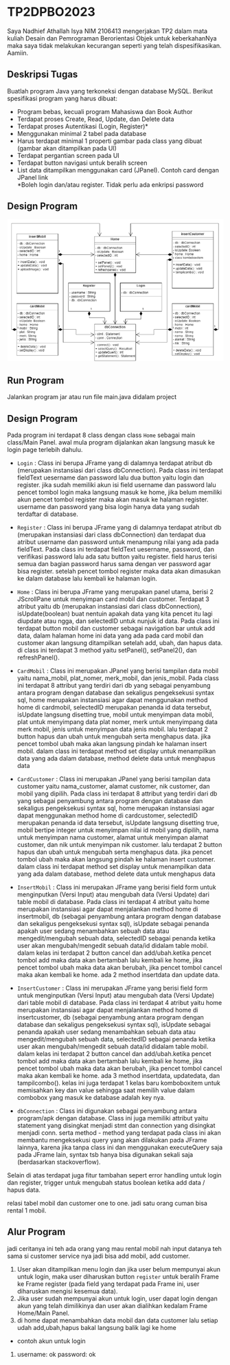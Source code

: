 # TP2DPBO2023
Saya Nadhief Athallah Isya NIM 2106413 mengerjakan TP2 dalam mata kuliah Desain dan Pemrograman Berorientasi Objek untuk keberkahanNya maka saya tidak melakukan kecurangan seperti yang telah dispesifikasikan. Aamiin.

## Deskripsi Tugas
Buatlah program Java yang terkoneksi dengan database MySQL. Berikut spesifikasi program yang harus dibuat:
* Program bebas, kecuali program Mahasiswa dan Book Author
* Terdapat proses Create, Read, Update, dan Delete data
* Terdapat proses Autentikasi (Login, Register)*
* Menggunakan minimal 2 tabel pada database
* Harus terdapat minimal 1 properti gambar pada class yang dibuat (gambar akan ditampilkan pada UI)
* Terdapat pergantian screen pada UI
* Terdapat button navigasi untuk beralih screen
* List data ditampilkan menggunakan card (JPanel). Contoh card dengan JPanel link\
*Boleh login dan/atau register. Tidak perlu ada enkripsi password
## Design Program
![Alt text](tp2_desain.drawio.png)

## Run Program
Jalankan program jar atau run file main.java didalam project

## Design Program
Pada program ini terdapat 8 class dengan class `Home` sebagai main class/Main Panel. awal mula program dijalankan akan langsung masuk ke login page terlebih dahulu.

* `Login`		: Class ini berupa JFrame yang di dalamnya terdapat atribut db (merupakan instansiasi dari class dbConnection). Pada class ini terdapat fieldText uesername dan password lalu dua button yaitu login dan register. jika sudah memiliki akun isi field username dan password lalu pencet tombol login maka langsung masuk ke home, jika belum memiliki akun pencet tombol register maka akan masuk ke halaman register. username dan password yang bisa login hanya data yang sudah terdaftar di database.

* `Register`	: Class ini berupa JFrame yang di dalamnya terdapat atribut db (merupakan instansiasi dari class dbConnection) dan terdapat dua atribut username dan password untuk menampung nilai yang ada pada fieldText. Pada class ini terdapat fieldText uesername, password, dan verifikasi password lalu ada satu button yaitu register. field harus terisi semua dan bagian password harus sama dengan ver password agar bisa register. setelah pencet tombol register maka data akan dimasukan ke dalam database lalu kembali ke halaman login.

* `Home`		: Class ini berupa JFrame yang merupakan panel utama, berisi 2 JScrollPane untuk menyimpan card mobil dan customer. Terdapat 3 atribut yaitu db (merupakan instansiasi dari class dbConnection), isUpdate(boolean) buat nentuin apakah data yang kita pencet itu lagi diupdate atau ngga, dan selectedID untuk nunjuk id data. Pada class ini terdapat button mobil dan customer sebagai navigation bar untuk add data, dalam halaman home ini data yang ada pada card mobil dan customer akan langsung ditampilkan setelah add, ubah, dan hapus data. di class ini terdapat 3 method yaitu setPanel(), setPanel2(), dan refreshPanel().

* `CardMobil`	: Class ini merupakan JPanel yang berisi tampilan data mobil yaitu nama_mobil, plat_nomer, merk_mobil, dan jenis_mobil. Pada class ini terdapat 8 attribut yang terdiri dari db yang sebagai penyambung antara program dengan database dan sekaligus pengeksekusi syntax sql, home merupakan instansiasi agar dapat menggunakan method home di cardmobil, selectedID merupakan penanda id data tersebut, isUpdate langsung disetting true, mobil untuk menyimpan data mobil, plat untuk menyimpang data plat nomer, merk untuk menyimpang data merk mobil, jenis untuk menyimpan data jenis mobil. lalu terdapat 2 button hapus dan ubah untuk mengubah serta menghapus data. jika pencet tombol ubah maka akan langsung pindah ke halaman insert mobil. dalam class ini terdapat method set display untuk menampilkan data yang ada dalam database, method delete data untuk menghapus data

* `CardCustomer`	: Class ini merupakan JPanel yang berisi tampilan data customer yaitu nama_customer, alamat customer, nik customer, dan mobil yang dipilih. Pada class ini terdapat 8 attribut yang terdiri dari db yang sebagai penyambung antara program dengan database dan sekaligus pengeksekusi syntax sql, home merupakan instansiasi agar dapat menggunakan method home di cardcustomer, selectedID merupakan penanda id data tersebut, isUpdate langsung disetting true, mobil bertipe integer untuk menyimpan nilai id mobil yang dipilih, nama untuk menyimpan nama customer, alamat untuk menyimpan alamat customer, dan nik untuk menyimpan nik customer. lalu terdapat 2 button hapus dan ubah untuk mengubah serta menghapus data. jika pencet tombol ubah maka akan langsung pindah ke halaman insert customer. dalam class ini terdapat method set display untuk menampilkan data yang ada dalam database, method delete data untuk menghapus data

* `InsertMobil`	: Class ini merupakan JFrame yang berisi field form untuk menginputkan (Versi Input) atau mengubah data (Versi Update) dari table mobil di database. Pada class ini terdapat 4 atribut yaitu home merupakan instansiasi agar dapat menjalankan method home di insertmobil, db (sebagai penyambung antara program dengan database dan sekaligus pengeksekusi syntax sql), isUpdate sebagai penanda apakah user sedang menambahkan sebuah data atau mengedit/mengubah sebuah data, selectedID sebagai penanda ketika user akan mengubah/mengedit sebuah data/id didalam table mobil.
dalam kelas ini terdapat 2 button cancel dan add/ubah.ketika pencet tombol add maka data akan bertambah lalu kembali ke home, jika pencet tombol ubah maka data akan berubah, jika pencet tombol cancel maka akan kembali ke home. ada 2 method insertdata dan update data.

* `InsertCustomer`	: Class ini merupakan JFrame yang berisi field form untuk menginputkan (Versi Input) atau mengubah data (Versi Update) dari table mobil di database. Pada class ini terdapat 4 atribut yaitu home merupakan instansiasi agar dapat menjalankan method home di insertcustomer, db (sebagai penyambung antara program dengan database dan sekaligus pengeksekusi syntax sql), isUpdate sebagai penanda apakah user sedang menambahkan sebuah data atau mengedit/mengubah sebuah data, selectedID sebagai penanda ketika user akan mengubah/mengedit sebuah data/id didalam table mobil.
dalam kelas ini terdapat 2 button cancel dan add/ubah.ketika pencet tombol add maka data akan bertambah lalu kembali ke home, jika pencet tombol ubah maka data akan berubah, jika pencet tombol cancel maka akan kembali ke home. ada 3 method insertdata, updatedata, dan tampilcombo(). kelas ini juga terdapat 1 kelas baru komboboxitem untuk memisahkan key dan value sehingga saat memilih value dalam combobox yang masuk ke database adalah key nya.

* `dbConnection`	: Class ini digunakan sebagai penyambung antara program/apk dengan database. Class ini juga memiliki attribut yaitu statement yang disingkat menjadi stmt dan connection yang disingkat menjadi conn. serta method - method yang terdapat pada class ini akan membantu mengeksekusi query yang akan dilakukan pada JFrame lainnya, karena jika tanpa class ini dan menggunakan executeQuery saja pada JFrame lain, syntax tsb hanya bisa digunakan sekali saja (berdasarkan stackoverflow).


Selain di atas terdapat juga fitur tambahan sepert error handling untuk login dan register, trigger untuk mengubah status boolean ketika add data / hapus data.

relasi tabel mobil dan customer one to one. jadi satu orang cuman bisa rental 1 mobil.

## Alur Program
jadi ceritanya ini teh ada orang yang mau rental mobil nah input datanya teh sama si customer service nya jadi bisa add mobil, add customer.
1. User akan ditampilkan menu login dan jika user belum mempunyai akun untuk login, maka user diharuskan button `register` untuk beralih Frame ke Frame register (pada field yang terdapat pada Frame ini, user diharuskan mengisi kesemua data).
2. Jika user sudah mempunyai akun untuk login, user dapat login dengan akun yang telah dimilikinya dan user akan dialihkan kedalam Frame Home/Main Panel.
3. di home dapat menambahkan data mobil dan data customer lalu setiap udah add,ubah,hapus bakal langsung balik lagi ke home

* contoh akun untuk login
1. username: ok	password: ok

